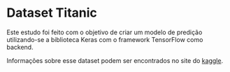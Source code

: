 <h1>Dataset Titanic</h1>
<p>Este estudo foi feito com o objetivo de criar um modelo de predição utilizando-se a biblioteca Keras com o framework TensorFlow como backend.</p>
<p>Informações sobre esse dataset podem ser encontrados no site do <a href="https://www.kaggle.com/c/titanic">kaggle</a>.</p>
